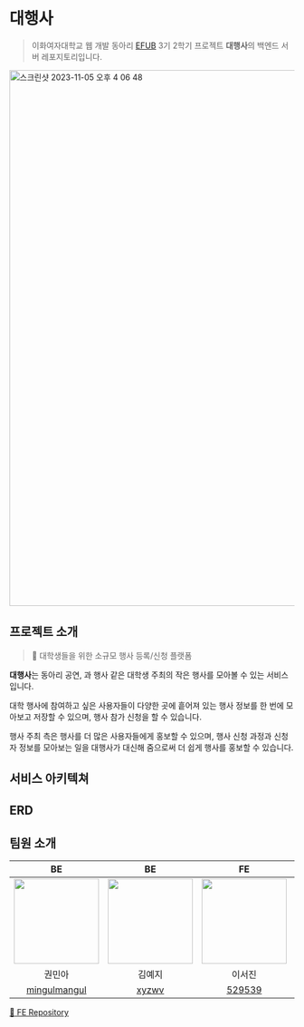 # 대행사

> 이화여자대학교 웹 개발 동아리 [EFUB](https://efub.co.kr/) 3기 2학기 프로젝트 **대행사**의 백엔드 서버 레포지토리입니다.
<img width="945" alt="스크린샷 2023-11-05 오후 4 06 48" src="https://github.com/TEAM-DHS/dhs-server/assets/104717341/94e458ac-f22f-4da0-8a79-329e7610ab54">


## 프로젝트 소개

> 🎉 대학생들을 위한 소규모 행사 등록/신청 플랫폼

**대행사**는 동아리 공연, 과 행사 같은 대학생 주최의 작은 행사를 모아볼 수 있는 서비스입니다.

대학 행사에 참여하고 싶은 사용자들이 다양한 곳에 흩어져 있는 행사 정보를 한 번에 모아보고 저장할 수 있으며, 행사 참가 신청을 할 수 있습니다.

행사 주최 측은 행사를 더 많은 사용자들에게 홍보할 수 있으며, 행사 신청 과정과 신청자 정보를 모아보는 일을 대행사가 대신해 줌으로써 더 쉽게 행사를 홍보할 수 있습니다.

## 서비스 아키텍쳐

## ERD

## 팀원 소개

| BE | BE | FE | FE |
|:---:|:---:|:---:|:---:|
|<img width="150" src="https://avatars.githubusercontent.com/u/71026706?v=4" />|<img width="150" src="https://avatars.githubusercontent.com/u/121334671?v=4" />|<img width="150" src="https://avatars.githubusercontent.com/u/102040717?v=4" />|<img width="150" src="https://avatars.githubusercontent.com/u/104717341?v=4" />|
| 권민아 | 김예지 | 이서진 | 이주희 |
| [mingulmangul](https://github.com/mingulmangul) | [xyzwv](https://github.com/xyzwv) | [529539](https://github.com/529539) | [Doozuu](https://github.com/Doozuu) |

[💙 FE Repository](https://github.com/TEAM-DHS/dhs-frontend)
